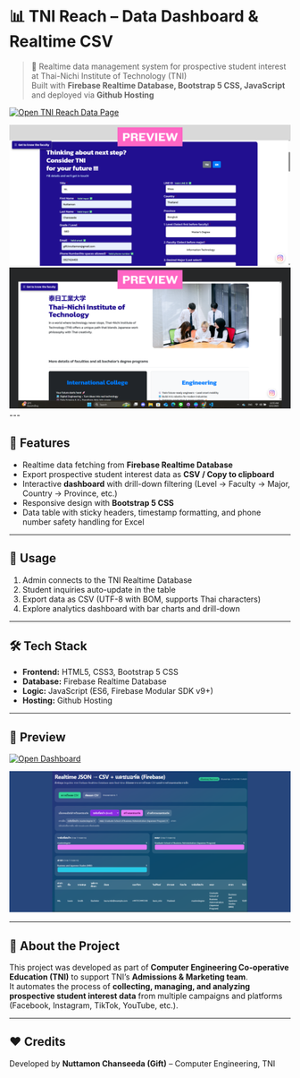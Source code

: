# 📊 TNI Reach – Data Dashboard & Realtime CSV

> 🔎 Realtime data management system for prospective student interest at Thai-Nichi Institute of Technology (TNI)  
> Built with **Firebase Realtime Database, Bootstrap 5 CSS, JavaScript** and deployed via **Github Hosting**

[![Open TNI Reach Data Page](https://img.shields.io/badge/Open-Dashboard-blue?style=for-the-badge&logo=google-chrome)](https://giftnuttamon.github.io/TNI-Reach-Data-Page/)

<img src="./img/6.png" alt="ผลลัพธ์" width="600">
<img src="./img/5.png" alt="ผลลัพธ์" width="600">
---

## 🌟 Features
- Realtime data fetching from **Firebase Realtime Database**  
- Export prospective student interest data as **CSV / Copy to clipboard**  
- Interactive **dashboard** with drill-down filtering (Level → Faculty → Major, Country → Province, etc.)  
- Responsive design with **Bootstrap 5 CSS**  
- Data table with sticky headers, timestamp formatting, and phone number safety handling for Excel  

---

## 🚀 Usage
1. Admin connects to the TNI Realtime Database  
2. Student inquiries auto-update in the table  
3. Export data as CSV (UTF-8 with BOM, supports Thai characters)  
4. Explore analytics dashboard with bar charts and drill-down  

---

## 🛠 Tech Stack
- **Frontend:** HTML5, CSS3, Bootstrap 5 CSS  
- **Database:** Firebase Realtime Database  
- **Logic:** JavaScript (ES6, Firebase Modular SDK v9+)  
- **Hosting:** Github Hosting  

---

## 📸 Preview

[![Open Dashboard](https://img.shields.io/badge/Open-Dashboard-blue?style=for-the-badge&logo=google-chrome)](https://giftnuttamon.github.io/TNI-Reach-Data-Page/dashboard1.html)

<img src="./img/dsh.png" alt="ผลลัพธ์" width="600">

---

## 📌 About the Project
This project was developed as part of **Computer Engineering Co-operative Education (TNI)** to support TNI’s **Admissions & Marketing team**.  
It automates the process of **collecting, managing, and analyzing prospective student interest data** from multiple campaigns and platforms (Facebook, Instagram, TikTok, YouTube, etc.).  

---

## ❤️ Credits
Developed by **Nuttamon Chanseeda (Gift)** – Computer Engineering, TNI  
